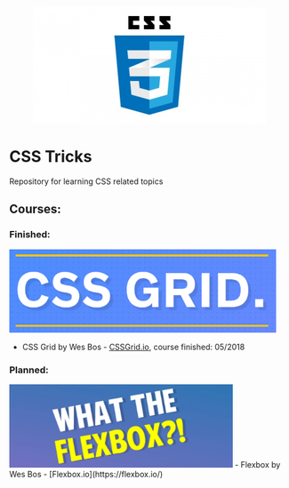 <p align="center">
  <img src="https://raw.githubusercontent.com/wroclawianka/css-tricks/master/assets/img/css.jpg"/>
</p>


# CSS Tricks
Repository for learning CSS related topics

## Courses:

### Finished:

<img src="https://raw.githubusercontent.com/wroclawianka/css-tricks/master/assets/img/css-grid.png" height="150px"/>

- CSS Grid by Wes Bos - [CSSGrid.io](https://cssgrid.io/), course finished: 05/2018

### Planned:

<img src="https://raw.githubusercontent.com/wroclawianka/css-tricks/master/assets/img/flexbox.png" height="150px"/>
- Flexbox by Wes Bos - [Flexbox.io](https://flexbox.io/)
